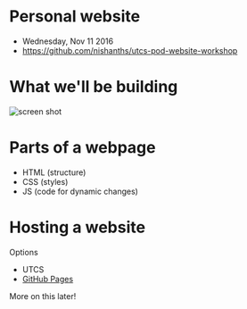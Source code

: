 # Personal website

* Wednesday, Nov 11 2016
* https://github.com/nishanths/utcs-pod-website-workshop

# What we'll be building

![screen shot]()

# Parts of a webpage

* HTML (structure)
* CSS (styles)
* JS (code for dynamic changes)

# Hosting a website

Options

* UTCS
* [GitHub Pages](https://pages.github.com)

More on this later!
